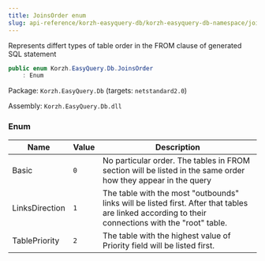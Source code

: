```yaml
---
title: JoinsOrder enum
slug: api-reference/korzh-easyquery-db/korzh-easyquery-db-namespace/joinsorder-enum
---
```

Represents differt types of table order in the FROM clause of generated SQL statement
```csharp
public enum Korzh.EasyQuery.Db.JoinsOrder
    : Enum

```
Package: `Korzh.EasyQuery.Db` (targets: `netstandard2.0`)

Assembly: `Korzh.EasyQuery.Db.dll`

### Enum

| Name | Value | Description | 
| --- | --- | --- | 
| Basic | `0` | No particular order. The tables in FROM section will be listed in the same order how they appear in the query | 
| LinksDirection | `1` | The table with the most "outbounds" links will be listed first.  After that tables are linked according to their connections with the "root" table. | 
| TablePriority | `2` | The table with the highest value of Priority field will be listed first. |
